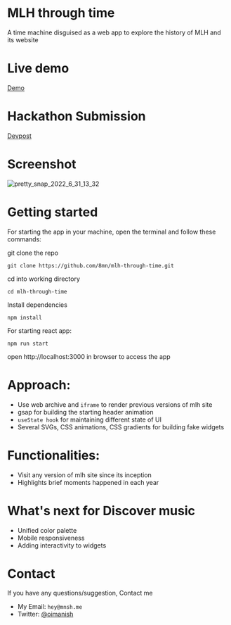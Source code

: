 # MLH through time
A time machine disguised as a web app to explore the history of MLH and its website

# Live demo
[Demo](https://mlh-through-time.vercel.app/)

# Hackathon Submission
[Devpost](https://devpost.com/software/mlh-through-time)

# Screenshot



![pretty_snap_2022_6_31_13_32](https://user-images.githubusercontent.com/64839201/182016452-19df51d3-79e6-42bd-9867-4c80e5f35526.png)



# Getting started
For starting the app in your machine, open the terminal and follow these commands:

git clone the repo
```
git clone https://github.com/8mn/mlh-through-time.git
```

cd into working directory
```
cd mlh-through-time
```

Install dependencies
```
npm install
```

For starting react app:
```
npm run start
```
open http://localhost:3000 in browser to access the app



# Approach:

- Use web archive and `iframe` to render previous versions of mlh site
- gsap for building the starting header animation
- `useState hook` for maintaining different state of UI
- Several SVGs, CSS animations, CSS gradients for building fake widgets


# Functionalities:
- Visit any version of mlh site since its inception
- Highlights brief moments happened in each year


# What's next for Discover music
- Unified color palette
- Mobile responsiveness
- Adding interactivity to widgets


# Contact

If you have any questions/suggestion, Contact me 
- My Email: `hey@mnsh.me`
- Twitter: [@oimanish](https://twitter.com/oimanish)
